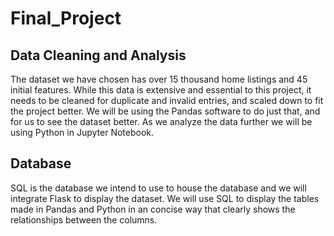 # Final_Project

## Data Cleaning and Analysis

The dataset we have chosen has over 15 thousand home listings and 45 initial features. While this data is extensive and essential to this project, it needs to be cleaned for duplicate and invalid entries, and scaled down to fit the project better. We will be using the Pandas software to do just that, and for us to see the dataset better. As we analyze the data further we will be using Python in Jupyter Notebook.

## Database
SQL is the database we intend to use to house the database and we will integrate Flask to display the dataset. We will use SQL to display the tables made in Pandas and Python in an concise way that clearly shows the relationships between the columns. 
